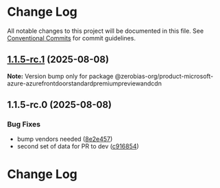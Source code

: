 # Change Log

All notable changes to this project will be documented in this file.
See [Conventional Commits](https://conventionalcommits.org) for commit guidelines.

## [1.1.5-rc.1](https://github.com/zerobias-org/product/compare/@zerobias-org/product-microsoft-azure-azurefrontdoorstandardpremiumpreviewandcdn@1.1.5-rc.0...@zerobias-org/product-microsoft-azure-azurefrontdoorstandardpremiumpreviewandcdn@1.1.5-rc.1) (2025-08-08)

**Note:** Version bump only for package @zerobias-org/product-microsoft-azure-azurefrontdoorstandardpremiumpreviewandcdn





## 1.1.5-rc.0 (2025-08-08)


### Bug Fixes

* bump vendors needed ([8e2e457](https://github.com/zerobias-org/product/commit/8e2e457e0b5d7141a05e8f2c178bc2854f2b7178))
* second set of data for PR to dev ([c916854](https://github.com/zerobias-org/product/commit/c916854bcf229b1c2042ffdea18472d66a061aaf))





# Change Log
